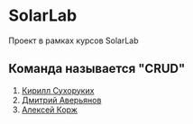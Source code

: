 # SolarLab
Проект в рамках курсов SolarLab
## Команда называется "CRUD"
1. [Кирилл Сухоруких](https://vk.com/id17370187)
2. [Дмитрий Аверьянов](https://vk.com/averluck)
3. [Алексей Корж](https://vk.com/id37765207)
